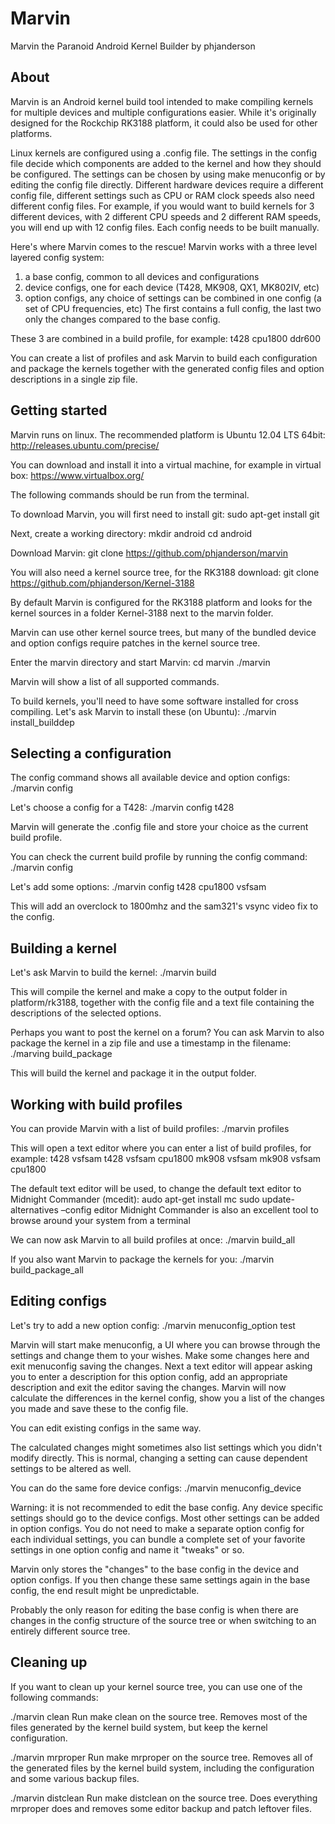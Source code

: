 Marvin
======
Marvin the Paranoid Android Kernel Builder
by phjanderson


About
------

Marvin is an Android kernel build tool intended to make compiling kernels for multiple devices and multiple configurations easier. While it's originally designed for the Rockchip RK3188 platform, it could also be used for other platforms.

Linux kernels are configured using a .config file. The settings in the config file decide which components are added to the kernel and how they should be configured. The settings can be chosen by using make menuconfig or by editing the config file directly. Different hardware devices require a different config file, different settings such as CPU or RAM clock speeds also need different config files. For example, if you would want to build kernels for 3 different devices, with 2 different CPU speeds and 2 different RAM speeds, you will end up with 12 config files. Each config needs to be built manually.

Here's where Marvin comes to the rescue! Marvin works with a three level layered config system:
1. a base config, common to all devices and configurations
2. device configs, one for each device (T428, MK908, QX1, MK802IV, etc)
3. option configs, any choice of settings can be combined in one config (a set of CPU frequencies, etc)
The first contains a full config, the last two only the changes compared to the base config.

These 3 are combined in a build profile, for example: t428 cpu1800 ddr600

You can create a list of profiles and ask Marvin to build each configuration and package the kernels together with the generated config files and option descriptions in a single zip file.


Getting started
------
Marvin runs on linux. The recommended platform is Ubuntu 12.04 LTS 64bit:
http://releases.ubuntu.com/precise/

You can download and install it into a virtual machine, for example in virtual box:
https://www.virtualbox.org/

The following commands should be run from the terminal.

To download Marvin, you will first need to install git:
sudo apt-get install git

Next, create a working directory:
mkdir android
cd android

Download Marvin:
git clone https://github.com/phjanderson/marvin

You will also need a kernel source tree, for the RK3188 download:
git clone https://github.com/phjanderson/Kernel-3188

By default Marvin is configured for the RK3188 platform and looks for the kernel sources in a folder Kernel-3188 next to the marvin folder.

Marvin can use other kernel source trees, but many of the bundled device and option configs require patches in the kernel source tree.

Enter the marvin directory and start Marvin:
cd marvin
./marvin

Marvin will show a list of all supported commands.

To build kernels, you'll need to have some software installed for cross compiling. Let's ask Marvin to install these (on Ubuntu):
./marvin install_builddep


Selecting a configuration
------

The config command shows all available device and option configs:
./marvin config

Let's choose a config for a T428:
./marvin config t428

Marvin will generate the .config file and store your choice as the current build profile.

You can check the current build profile by running the config command:
./marvin config

Let's add some options:
./marvin config t428 cpu1800 vsfsam

This will add an overclock to 1800mhz and the sam321's vsync video fix to the config.


Building a kernel
------

Let's ask Marvin to build the kernel:
./marvin build

This will compile the kernel and make a copy to the output folder in platform/rk3188, together with the config file and a text file containing the descriptions of the selected options.

Perhaps you want to post the kernel on a forum? You can ask Marvin to also package the kernel in a zip file and use a timestamp in the filename:
./marving build_package

This will build the kernel and package it in the output folder.


Working with build profiles
------

You can provide Marvin with a list of build profiles:
./marvin profiles

This will open a text editor where you can enter a list of build profiles, for example:
t428 vsfsam
t428 vsfsam cpu1800
mk908 vsfsam
mk908 vsfsam cpu1800

The default text editor will be used, to change the default text editor to Midnight Commander (mcedit):
audo apt-get install mc
sudo update-alternatives –config editor
Midnight Commander is also an excellent tool to browse around your system from a terminal

We can now ask Marvin to all build profiles at once:
./marvin build_all

If you also want Marvin to package the kernels for you:
./marvin build_package_all


Editing configs
------

Let's try to add a new option config:
./marvin menuconfig_option test

Marvin will start make menuconfig, a UI where you can browse through the settings and change them to your wishes. Make some changes here and exit menuconfig saving the changes. Next a text editor will appear asking you to enter a description for this option config, add an appropriate description and exit the editor saving the changes. Marvin will now calculate the differences in the kernel config, show you a list of the changes you made and save these to the config file.

You can edit existing configs in the same way.

The calculated changes might sometimes also list settings which you didn't modify directly. This is normal, changing a setting can cause dependent settings to be altered as well.

You can do the same fore device configs:
./marvin menuconfig_device

Warning: it is not recommended to edit the base config. Any device specific settings should go to the device configs. Most other settings can be added in option configs. You do not need to make a separate option config for each individual settings, you can bundle a complete set of your favorite settings in one option config and name it "tweaks" or so.

Marvin only stores the "changes" to the base config in the device and option configs. If you then change these same settings again in the base config, the end result might be unpredictable.

Probably the only reason for editing the base config is when there are changes in the config structure of the source tree or when switching to an entirely different source tree.


Cleaning up
------

If you want to clean up your kernel source tree, you can use one of the following commands:

./marvin clean
Run make clean on the source tree. Removes most of the files generated by the kernel build system, but keep the kernel configuration.

./marvin mrproper
Run make mrproper on the source tree. Removes all of the generated files by the kernel build system, including the configuration and some various backup files.

./marvin distclean
Run make distclean on the source tree. Does everything mrproper does and removes some editor backup and patch leftover files.

